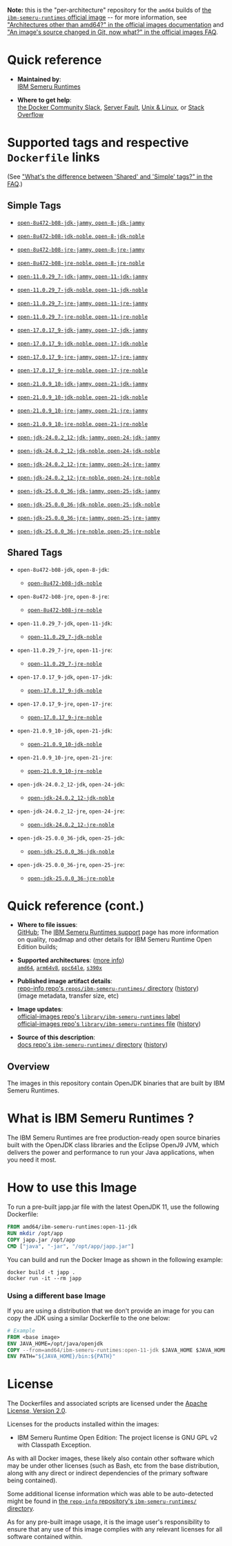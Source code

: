 <!--

********************************************************************************

WARNING:

    DO NOT EDIT "ibm-semeru-runtimes/README.md"

    IT IS AUTO-GENERATED

    (from the other files in "ibm-semeru-runtimes/" combined with a set of templates)

********************************************************************************

-->

**Note:** this is the "per-architecture" repository for the `amd64` builds of [the `ibm-semeru-runtimes` official image](https://hub.docker.com/_/ibm-semeru-runtimes) -- for more information, see ["Architectures other than amd64?" in the official images documentation](https://github.com/docker-library/official-images#architectures-other-than-amd64) and ["An image's source changed in Git, now what?" in the official images FAQ](https://github.com/docker-library/faq#an-images-source-changed-in-git-now-what).

# Quick reference

-	**Maintained by**:  
	[IBM Semeru Runtimes](https://github.com/ibmruntimes/semeru-containers)

-	**Where to get help**:  
	[the Docker Community Slack](https://dockr.ly/comm-slack), [Server Fault](https://serverfault.com/help/on-topic), [Unix & Linux](https://unix.stackexchange.com/help/on-topic), or [Stack Overflow](https://stackoverflow.com/help/on-topic)

# Supported tags and respective `Dockerfile` links

(See ["What's the difference between 'Shared' and 'Simple' tags?" in the FAQ](https://github.com/docker-library/faq#whats-the-difference-between-shared-and-simple-tags).)

## Simple Tags

-	[`open-8u472-b08-jdk-jammy`, `open-8-jdk-jammy`](https://github.com/ibmruntimes/semeru-containers/blob/723e64f39acf29f90b240c1fb50a09bc58bbc8a6/8/jdk/ubuntu/jammy/Dockerfile.open.releases.full)

-	[`open-8u472-b08-jdk-noble`, `open-8-jdk-noble`](https://github.com/ibmruntimes/semeru-containers/blob/723e64f39acf29f90b240c1fb50a09bc58bbc8a6/8/jdk/ubuntu/noble/Dockerfile.open.releases.full)

-	[`open-8u472-b08-jre-jammy`, `open-8-jre-jammy`](https://github.com/ibmruntimes/semeru-containers/blob/723e64f39acf29f90b240c1fb50a09bc58bbc8a6/8/jre/ubuntu/jammy/Dockerfile.open.releases.full)

-	[`open-8u472-b08-jre-noble`, `open-8-jre-noble`](https://github.com/ibmruntimes/semeru-containers/blob/723e64f39acf29f90b240c1fb50a09bc58bbc8a6/8/jre/ubuntu/noble/Dockerfile.open.releases.full)

-	[`open-11.0.29_7-jdk-jammy`, `open-11-jdk-jammy`](https://github.com/ibmruntimes/semeru-containers/blob/723e64f39acf29f90b240c1fb50a09bc58bbc8a6/11/jdk/ubuntu/jammy/Dockerfile.open.releases.full)

-	[`open-11.0.29_7-jdk-noble`, `open-11-jdk-noble`](https://github.com/ibmruntimes/semeru-containers/blob/723e64f39acf29f90b240c1fb50a09bc58bbc8a6/11/jdk/ubuntu/noble/Dockerfile.open.releases.full)

-	[`open-11.0.29_7-jre-jammy`, `open-11-jre-jammy`](https://github.com/ibmruntimes/semeru-containers/blob/723e64f39acf29f90b240c1fb50a09bc58bbc8a6/11/jre/ubuntu/jammy/Dockerfile.open.releases.full)

-	[`open-11.0.29_7-jre-noble`, `open-11-jre-noble`](https://github.com/ibmruntimes/semeru-containers/blob/723e64f39acf29f90b240c1fb50a09bc58bbc8a6/11/jre/ubuntu/noble/Dockerfile.open.releases.full)

-	[`open-17.0.17_9-jdk-jammy`, `open-17-jdk-jammy`](https://github.com/ibmruntimes/semeru-containers/blob/723e64f39acf29f90b240c1fb50a09bc58bbc8a6/17/jdk/ubuntu/jammy/Dockerfile.open.releases.full)

-	[`open-17.0.17_9-jdk-noble`, `open-17-jdk-noble`](https://github.com/ibmruntimes/semeru-containers/blob/723e64f39acf29f90b240c1fb50a09bc58bbc8a6/17/jdk/ubuntu/noble/Dockerfile.open.releases.full)

-	[`open-17.0.17_9-jre-jammy`, `open-17-jre-jammy`](https://github.com/ibmruntimes/semeru-containers/blob/723e64f39acf29f90b240c1fb50a09bc58bbc8a6/17/jre/ubuntu/jammy/Dockerfile.open.releases.full)

-	[`open-17.0.17_9-jre-noble`, `open-17-jre-noble`](https://github.com/ibmruntimes/semeru-containers/blob/723e64f39acf29f90b240c1fb50a09bc58bbc8a6/17/jre/ubuntu/noble/Dockerfile.open.releases.full)

-	[`open-21.0.9_10-jdk-jammy`, `open-21-jdk-jammy`](https://github.com/ibmruntimes/semeru-containers/blob/723e64f39acf29f90b240c1fb50a09bc58bbc8a6/21/jdk/ubuntu/jammy/Dockerfile.open.releases.full)

-	[`open-21.0.9_10-jdk-noble`, `open-21-jdk-noble`](https://github.com/ibmruntimes/semeru-containers/blob/723e64f39acf29f90b240c1fb50a09bc58bbc8a6/21/jdk/ubuntu/noble/Dockerfile.open.releases.full)

-	[`open-21.0.9_10-jre-jammy`, `open-21-jre-jammy`](https://github.com/ibmruntimes/semeru-containers/blob/723e64f39acf29f90b240c1fb50a09bc58bbc8a6/21/jre/ubuntu/jammy/Dockerfile.open.releases.full)

-	[`open-21.0.9_10-jre-noble`, `open-21-jre-noble`](https://github.com/ibmruntimes/semeru-containers/blob/723e64f39acf29f90b240c1fb50a09bc58bbc8a6/21/jre/ubuntu/noble/Dockerfile.open.releases.full)

-	[`open-jdk-24.0.2_12-jdk-jammy`, `open-24-jdk-jammy`](https://github.com/ibmruntimes/semeru-containers/blob/723e64f39acf29f90b240c1fb50a09bc58bbc8a6/24/jdk/ubuntu/jammy/Dockerfile.open.releases.full)

-	[`open-jdk-24.0.2_12-jdk-noble`, `open-24-jdk-noble`](https://github.com/ibmruntimes/semeru-containers/blob/723e64f39acf29f90b240c1fb50a09bc58bbc8a6/24/jdk/ubuntu/noble/Dockerfile.open.releases.full)

-	[`open-jdk-24.0.2_12-jre-jammy`, `open-24-jre-jammy`](https://github.com/ibmruntimes/semeru-containers/blob/723e64f39acf29f90b240c1fb50a09bc58bbc8a6/24/jre/ubuntu/jammy/Dockerfile.open.releases.full)

-	[`open-jdk-24.0.2_12-jre-noble`, `open-24-jre-noble`](https://github.com/ibmruntimes/semeru-containers/blob/723e64f39acf29f90b240c1fb50a09bc58bbc8a6/24/jre/ubuntu/noble/Dockerfile.open.releases.full)

-	[`open-jdk-25.0.0_36-jdk-jammy`, `open-25-jdk-jammy`](https://github.com/ibmruntimes/semeru-containers/blob/723e64f39acf29f90b240c1fb50a09bc58bbc8a6/25/jdk/ubuntu/jammy/Dockerfile.open.releases.full)

-	[`open-jdk-25.0.0_36-jdk-noble`, `open-25-jdk-noble`](https://github.com/ibmruntimes/semeru-containers/blob/723e64f39acf29f90b240c1fb50a09bc58bbc8a6/25/jdk/ubuntu/noble/Dockerfile.open.releases.full)

-	[`open-jdk-25.0.0_36-jre-jammy`, `open-25-jre-jammy`](https://github.com/ibmruntimes/semeru-containers/blob/723e64f39acf29f90b240c1fb50a09bc58bbc8a6/25/jre/ubuntu/jammy/Dockerfile.open.releases.full)

-	[`open-jdk-25.0.0_36-jre-noble`, `open-25-jre-noble`](https://github.com/ibmruntimes/semeru-containers/blob/723e64f39acf29f90b240c1fb50a09bc58bbc8a6/25/jre/ubuntu/noble/Dockerfile.open.releases.full)

## Shared Tags

-	`open-8u472-b08-jdk`, `open-8-jdk`:

	-	[`open-8u472-b08-jdk-noble`](https://github.com/ibmruntimes/semeru-containers/blob/723e64f39acf29f90b240c1fb50a09bc58bbc8a6/8/jdk/ubuntu/noble/Dockerfile.open.releases.full)

-	`open-8u472-b08-jre`, `open-8-jre`:

	-	[`open-8u472-b08-jre-noble`](https://github.com/ibmruntimes/semeru-containers/blob/723e64f39acf29f90b240c1fb50a09bc58bbc8a6/8/jre/ubuntu/noble/Dockerfile.open.releases.full)

-	`open-11.0.29_7-jdk`, `open-11-jdk`:

	-	[`open-11.0.29_7-jdk-noble`](https://github.com/ibmruntimes/semeru-containers/blob/723e64f39acf29f90b240c1fb50a09bc58bbc8a6/11/jdk/ubuntu/noble/Dockerfile.open.releases.full)

-	`open-11.0.29_7-jre`, `open-11-jre`:

	-	[`open-11.0.29_7-jre-noble`](https://github.com/ibmruntimes/semeru-containers/blob/723e64f39acf29f90b240c1fb50a09bc58bbc8a6/11/jre/ubuntu/noble/Dockerfile.open.releases.full)

-	`open-17.0.17_9-jdk`, `open-17-jdk`:

	-	[`open-17.0.17_9-jdk-noble`](https://github.com/ibmruntimes/semeru-containers/blob/723e64f39acf29f90b240c1fb50a09bc58bbc8a6/17/jdk/ubuntu/noble/Dockerfile.open.releases.full)

-	`open-17.0.17_9-jre`, `open-17-jre`:

	-	[`open-17.0.17_9-jre-noble`](https://github.com/ibmruntimes/semeru-containers/blob/723e64f39acf29f90b240c1fb50a09bc58bbc8a6/17/jre/ubuntu/noble/Dockerfile.open.releases.full)

-	`open-21.0.9_10-jdk`, `open-21-jdk`:

	-	[`open-21.0.9_10-jdk-noble`](https://github.com/ibmruntimes/semeru-containers/blob/723e64f39acf29f90b240c1fb50a09bc58bbc8a6/21/jdk/ubuntu/noble/Dockerfile.open.releases.full)

-	`open-21.0.9_10-jre`, `open-21-jre`:

	-	[`open-21.0.9_10-jre-noble`](https://github.com/ibmruntimes/semeru-containers/blob/723e64f39acf29f90b240c1fb50a09bc58bbc8a6/21/jre/ubuntu/noble/Dockerfile.open.releases.full)

-	`open-jdk-24.0.2_12-jdk`, `open-24-jdk`:

	-	[`open-jdk-24.0.2_12-jdk-noble`](https://github.com/ibmruntimes/semeru-containers/blob/723e64f39acf29f90b240c1fb50a09bc58bbc8a6/24/jdk/ubuntu/noble/Dockerfile.open.releases.full)

-	`open-jdk-24.0.2_12-jre`, `open-24-jre`:

	-	[`open-jdk-24.0.2_12-jre-noble`](https://github.com/ibmruntimes/semeru-containers/blob/723e64f39acf29f90b240c1fb50a09bc58bbc8a6/24/jre/ubuntu/noble/Dockerfile.open.releases.full)

-	`open-jdk-25.0.0_36-jdk`, `open-25-jdk`:

	-	[`open-jdk-25.0.0_36-jdk-noble`](https://github.com/ibmruntimes/semeru-containers/blob/723e64f39acf29f90b240c1fb50a09bc58bbc8a6/25/jdk/ubuntu/noble/Dockerfile.open.releases.full)

-	`open-jdk-25.0.0_36-jre`, `open-25-jre`:

	-	[`open-jdk-25.0.0_36-jre-noble`](https://github.com/ibmruntimes/semeru-containers/blob/723e64f39acf29f90b240c1fb50a09bc58bbc8a6/25/jre/ubuntu/noble/Dockerfile.open.releases.full)

# Quick reference (cont.)

-	**Where to file issues**:  
	[GitHub](https://github.com/ibmruntimes/Semeru-Runtimes/issues); The [IBM Semeru Runtimes support](https://ibm.com/semeru-runtimes) page has more information on quality, roadmap and other details for IBM Semeru Runtime Open Edition builds;

-	**Supported architectures**: ([more info](https://github.com/docker-library/official-images#architectures-other-than-amd64))  
	[`amd64`](https://hub.docker.com/r/amd64/ibm-semeru-runtimes/), [`arm64v8`](https://hub.docker.com/r/arm64v8/ibm-semeru-runtimes/), [`ppc64le`](https://hub.docker.com/r/ppc64le/ibm-semeru-runtimes/), [`s390x`](https://hub.docker.com/r/s390x/ibm-semeru-runtimes/)

-	**Published image artifact details**:  
	[repo-info repo's `repos/ibm-semeru-runtimes/` directory](https://github.com/docker-library/repo-info/blob/master/repos/ibm-semeru-runtimes) ([history](https://github.com/docker-library/repo-info/commits/master/repos/ibm-semeru-runtimes))  
	(image metadata, transfer size, etc)

-	**Image updates**:  
	[official-images repo's `library/ibm-semeru-runtimes` label](https://github.com/docker-library/official-images/issues?q=label%3Alibrary%2Fibm-semeru-runtimes)  
	[official-images repo's `library/ibm-semeru-runtimes` file](https://github.com/docker-library/official-images/blob/master/library/ibm-semeru-runtimes) ([history](https://github.com/docker-library/official-images/commits/master/library/ibm-semeru-runtimes))

-	**Source of this description**:  
	[docs repo's `ibm-semeru-runtimes/` directory](https://github.com/docker-library/docs/tree/master/ibm-semeru-runtimes) ([history](https://github.com/docker-library/docs/commits/master/ibm-semeru-runtimes))

## Overview

The images in this repository contain OpenJDK binaries that are built by IBM Semeru Runtimes.

# What is IBM Semeru Runtimes ?

The IBM Semeru Runtimes are free production-ready open source binaries built with the OpenJDK class libraries and the Eclipse OpenJ9 JVM, which delivers the power and performance to run your Java applications, when you need it most.

# How to use this Image

To run a pre-built japp.jar file with the latest OpenJDK 11, use the following Dockerfile:

```dockerfile
FROM amd64/ibm-semeru-runtimes:open-11-jdk
RUN mkdir /opt/app
COPY japp.jar /opt/app
CMD ["java", "-jar", "/opt/app/japp.jar"]
```

You can build and run the Docker Image as shown in the following example:

```console
docker build -t japp .
docker run -it --rm japp
```

### Using a different base Image

If you are using a distribution that we don't provide an image for you can copy the JDK using a similar Dockerfile to the one below:

```dockerfile
# Example
FROM <base image>
ENV JAVA_HOME=/opt/java/openjdk
COPY --from=amd64/ibm-semeru-runtimes:open-11-jdk $JAVA_HOME $JAVA_HOME
ENV PATH="${JAVA_HOME}/bin:${PATH}"
```

# License

The Dockerfiles and associated scripts are licensed under the [Apache License, Version 2.0](http://www.apache.org/licenses/LICENSE-2.0.html).

Licenses for the products installed within the images:

-	IBM Semeru Runtime Open Edition: The project license is GNU GPL v2 with Classpath Exception.

As with all Docker images, these likely also contain other software which may be under other licenses (such as Bash, etc from the base distribution, along with any direct or indirect dependencies of the primary software being contained).

Some additional license information which was able to be auto-detected might be found in [the `repo-info` repository's `ibm-semeru-runtimes/` directory](https://github.com/docker-library/repo-info/tree/master/repos/ibm-semeru-runtimes).

As for any pre-built image usage, it is the image user's responsibility to ensure that any use of this image complies with any relevant licenses for all software contained within.
